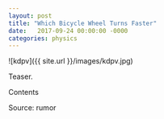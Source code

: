 ```yaml
---
layout: post
title: "Which Bicycle Wheel Turns Faster"
date:   2017-09-24 00:00:00 -0000
categories: physics
---
```


![kdpv]({{ site.url }}/images/kdpv.jpg)

Teaser.

<!--more-->

Contents

Source: rumor
